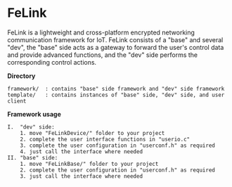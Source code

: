 # FeLink
FeLink is a lightweight and cross-platform encrypted networking communication framework for IoT.
FeLink consists of a "base" and several "dev", the "base" side acts as a gateway to forward the user's control data and provide advanced functions, and the "dev" side performs the corresponding control actions.

**Directory**

    framework/  : contains "base" side framework and "dev" side framework
    template/   : contains instances of "base" side, "dev" side, and user client

**Framework usage**

    I.  "dev" side:
        1. move "FeLinkDevice/" folder to your project
        2. complete the user interface functions in "userio.c"
        3. complete the user configuration in "userconf.h" as required
        4. just call the interface where needed
    II. "base" side:
        1. move "FeLinkBase/" folder to your project
        2. complete the user configuration in "userconf.h" as required
        3. just call the interface where needed
